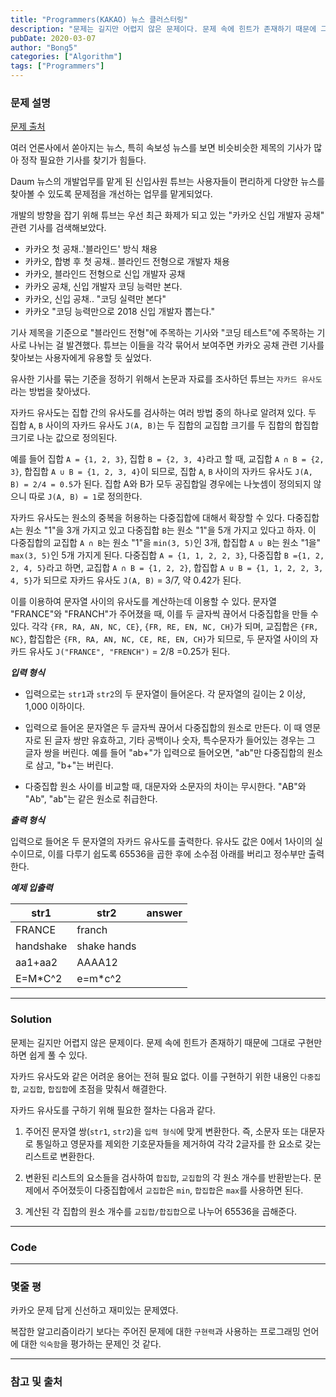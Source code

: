 ```yaml
---
title: "Programmers(KAKAO) 뉴스 클러스터링"
description: "문제는 길지만 어렵지 않은 문제이다. 문제 속에 힌트가 존재하기 때문에 그대로 구현만 하면 쉽게 풀 수 있다."
pubDate: 2020-03-07
author: "Bong5"
categories: ["Algorithm"]
tags: ["Programmers"]
---
```



### 문제 설명

[문제 출처](https://programmers.co.kr/learn/courses/30/lessons/17677)

여러 언론사에서 쏟아지는 뉴스, 특히 속보성 뉴스를 보면 비슷비슷한 제목의 기사가 많아 정작 필요한 기사를 찾기가 힘들다.

Daum 뉴스의 개발업무를 맡게 된 신입사원 튜브는 사용자들이 편리하게 다양한 뉴스를 찾아볼 수 있도록 문제점을 개선하는 업무를 맡게되었다.

개발의 방향을 잡기 위해 튜브는 우선 최근 화제가 되고 있는 "카카오 신입 개발자 공채" 관련 기사를 검색해보았다.

- 카카오 첫 공채..'블라인드' 방식 채용
- 카카오, 합병 후 첫 공채.. 블라인드 전형으로 개발자 채용
- 카카오, 블라인드 전형으로 신입 개발자 공채
- 카카오 공채, 신입 개발자 코딩 능력만 본다.
- 카카오, 신입 공채.. "코딩 실력만 본다"
- 카카오 "코딩 능력만으로 2018 신입 개발자 뽑는다."

기사 제목을 기준으로 "블라인드 전형"에 주목하는 기사와 "코딩 테스트"에 주목하는 기사로 나뉘는 걸 발견했다. 튜브는 이들을 각각 묶어서 보여주면 카카오 공채 관련 기사를 찾아보는 사용자에게 유용할 듯 싶었다.

유사한 기사를 묶는 기준을 정하기 위해서 논문과 자료를 조사하던 튜브는 `자카드 유사도`라는 방법을 찾아냈다.

자카드 유사도는 집합 간의 유사도를 검사하는 여러 방법 중의 하나로 알려져 있다. 두 집합 `A`, `B` 사이의 자카드 유사도 `J(A, B)`는 두 집합의 교집합 크기를 두 집합의 합집합 크기로 나눈 값으로 정의된다.

예를 들어 집합 `A = {1, 2, 3}`, 집합 `B = {2, 3, 4}`라고 할 때, 교집합 `A ∩ B = {2, 3}`, 합집합 `A ∪ B = {1, 2, 3, 4}`이 되므로, 집합 `A`, `B` 사이의 자카드 유사도 `J(A, B) = 2/4 = 0.5`가 된다. 집합 A와 B가 모두 공집합일 경우에는 나눗셈이 정의되지 않으니 따로 `J(A, B) = 1`로 정의한다.

자카드 유사도는 원소의 중복을 허용하는 다중집합에 대해서 확장할 수 있다. 다중집합 `A`는 원소 "1"을 3개 가지고 있고 다중집합 `B`는 원소 "1"을 5개 가지고 있다고 하자. 이 다중집합의 교집합 `A ∩ B`는 원소 "1"을 `min(3, 5)`인 3개, 합집합 `A ∪ B`는 원소 "1을" `max(3, 5)`인 5개 가지게 된다. 다중집합 `A = {1, 1, 2, 2, 3}`, 다중집합 `B ={1, 2, 2, 4, 5}`라고 하면, 교집합 `A ∩ B = {1, 2, 2}`, 합집합 `A ∪ B = {1, 1, 2, 2, 3, 4, 5}`가 되므로 자카드 유사도 `J(A, B)` = 3/7, 약 0.42가 된다.

이를 이용하여 문자열 사이의 유사도를 계산하는데 이용할 수 있다. 문자열 "FRANCE"와 "FRANCH"가 주어졌을 때, 이를 두 글자씩 끊어서 다중집합을 만들 수 있다. 각각 `{FR, RA, AN, NC, CE}`, `{FR, RE, EN, NC, CH}`가 되며, 교집합은 `{FR, NC}`, 합집합은 `{FR, RA, AN, NC, CE, RE, EN, CH}`가 되므로, 두 문자열 사이의 자카드 유사도 `J("FRANCE", "FRENCH")` = 2/8 =0.25가 된다.

**_입력 형식_**

- 입력으로는 `str1`과 `str2`의 두 문자열이 들어온다. 각 문자열의 길이는 2 이상, 1,000 이하이다.

- 입력으로 들어온 문자열은 두 글자씩 끊어서 다중집합의 원소로 만든다. 이 때 영문자로 된 글자 쌍만 유효하고, 기타 공백이나 숫자, 특수문자가 들어있는 경우는 그 글자 쌍을 버린다. 예를 들어 "ab+"가 입력으로 들어오면, "ab"만 다중집합의 원소로 삼고, "b+"는 버린다.

- 다중집합 원소 사이를 비교할 때, 대문자와 소문자의 차이는 무시한다. "AB"와 "Ab", "ab"는 같은 원소로 취급한다.

**_출력 형식_**

입력으로 들어온 두 문자열의 자카드 유사도를 출력한다. 유사도 값은 0에서 1사이의 실수이므로, 이를 다루기 쉽도록 65536을 곱한 후에 소수점 아래를 버리고 정수부만 출력한다.

**_예제 입출력_**

| str1 |	str2 | answer|
|---|---|---|
| FRANCE | franch | | 16384 |
| handshake | shake hands | | 65536 |
| aa1+aa2	 | AAAA12 | | 43690 |
| E=M*C^2	 | e=m*c^2 | | 65536 |

---

### Solution

문제는 길지만 어렵지 않은 문제이다. 문제 속에 힌트가 존재하기 때문에 그대로 구현만 하면 쉽게 풀 수 있다.

자카드 유사도와 같은 어려운 용어는 전혀 필요 없다. 이를 구현하기 위한 내용인 `다중집합`, `교집합`, `합집합`에 초점을 맞춰서 해결한다.

자카드 유사도를 구하기 위해 필요한 절차는 다음과 같다.

1. 주어진 문자열 쌍(`str1`, `str2`)을 `입력 형식`에 맞게 변환한다. 즉, 소문자 또는 대문자로 통일하고 영문자를 제외한 기호문자들을 제거하여 각각 2글자를 한 요소로 갖는 리스트로 변환한다.

2. 변환된 리스트의 요소들을 검사하여 `합집합`, `교집합`의 각 원소 개수를 반환받는다. 문제에서 주어졌듯이 다중집합에서 `교집합`은 `min`, `합집합`은 `max`를 사용하면 된다.

3. 계산된 각 집합의 원소 개수를 `교집합/합집합`으로 나누어 65536을 곱해준다.


---


### Code

<script src="https://gist.github.com/BongHoLee/6695c45560f6db29f5f4dd5db17d6f8a.js"></script>


---

### 몇줄 평

카카오 문제 답게 신선하고 재미있는 문제였다.

복잡한 알고리즘이라기 보다는 주어진 문제에 대한 `구현력`과 사용하는 프로그래밍 언어에 대한 `익숙함`을 평가하는 문제인 것 같다.




---



### 참고 및 출처
